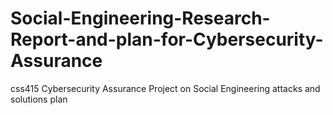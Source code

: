 # Social-Engineering-Research-Report-and-plan-for-Cybersecurity-Assurance
css415 Cybersecurity Assurance Project on Social Engineering attacks and solutions plan 
